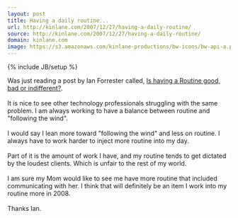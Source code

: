 ```yaml
---
layout: post
title: Having a daily routine...
url: http://kinlane.com/2007/12/27/having-a-daily-routine/
source: http://kinlane.com/2007/12/27/having-a-daily-routine/
domain: kinlane.com
image: https://s3.amazonaws.com/kinlane-productions/bw-icons/bw-api-a.png
---
```

{% include JB/setup %}

<p>
     Was just reading a post by Ian Forrester called, <a href="http://www.cubicgarden.com/blojsom/blog/cubicgarden/just+life/?permalink=Is-having-a-Routine-good-bad-or-indifferent.html">Is having a Routine good, bad or indifferent?</a>.
     <br />
     <br />
     It is nice to see other technology professionals struggling with the same problem. I am always working to have a balance between routine and "following the wind".
     <br />
     <br />
     I would say I lean more toward "following the wind" and less on routine. I always have to work harder to inject more routine into my day.
     <br />
     <br />
     Part of it is the amount of work I have, and my routine tends to get dictated by the loudest clients. Which is unfair to the rest of my world.
     <br />
     <br />
     I am sure my Mom would like to see me have more routine that included communicating with her. I think that will definitely be an item I work into my routine more in 2008.
     <br />
     <br />
     Thanks Ian.
</p>
